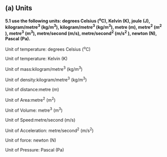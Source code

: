 ## (a) Units

**5.1 use the following units: degrees Celsius (<sup>o</sup>C), Kelvin (K), joule (J), kilogram/metre<sup>3</sup> (kg/m<sup>3</sup>), kilogram/metre<sup>3</sup> (kg/m<sup>3</sup>), metre (m), metre<sup>2</sup> (m<sup>2</sup> ), metre<sup>3</sup> (m<sup>3</sup>), metre/second (m/s), metre/second<sup>2</sup> (m/s<sup>2</sup> ), newton (N), Pascal (Pa).**

Unit of temperature: degrees Celsius (<sup>o</sup>C)

Unit of temperature: Kelvin (K)

Unit of mass:kilogram/metre<sup>3</sup> (kg/m<sup>3</sup>)

Unit of density:kilogram/metre<sup>3</sup> (kg/m<sup>3</sup>)

Unit of distance:metre (m)

Unit of Area:metre<sup>2</sup> (m<sup>2</sup>)

Unit of Volume: metre<sup>3</sup> (m<sup>3</sup>)

Unit of Speed:metre/second (m/s)

Unit of Acceleration: metre/second<sup>2</sup> (m/s<sup>2</sup>)

Unit of force: newton (N)

Unit of Pressure: Pascal (Pa)
